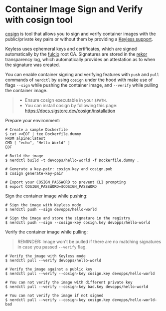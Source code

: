 # Container Image Sign and Verify with cosign tool

[cosign](https://github.com/sigstore/cosign) is tool that allows you to sign and verify container images with the
public/private key pairs or without them by providing
a [Keyless support](https://github.com/sigstore/cosign/blob/main/KEYLESS.md).

Keyless uses ephemeral keys and certificates, which are signed automatically by
the [fulcio](https://github.com/sigstore/fulcio) root CA. Signatures are stored in
the [rekor](https://github.com/sigstore/rekor) transparency log, which automatically provides an attestation as to when
the signature was created.

You can enable container signing and verifying features with `push` and `pull` commands of `nerdctl` by using `cosign`
under the hood with make use of flags `--sign` while pushing the container image, and `--verify` while pulling the
container image.

> * Ensure cosign executable in your `$PATH`.
> * You can install cosign by following this page: https://docs.sigstore.dev/cosign/installation

Prepare your environment:

```shell
# Create a sample Dockerfile
$ cat <<EOF | tee Dockerfile.dummy
FROM alpine:latest
CMD [ "echo", "Hello World" ]
EOF

# Build the image
$ nerdctl build -t devopps/hello-world -f Dockerfile.dummy .

# Generate a key-pair: cosign.key and cosign.pub
$ cosign generate-key-pair

# Export your COSIGN_PASSWORD to prevent CLI prompting
$ export COSIGN_PASSWORD=$COSIGN_PASSWORD
```

Sign the container image while pushing:

```
# Sign the image with Keyless mode
$ nerdctl push --sign devopps/hello-world

# Sign the image and store the signature in the registry
$ nerdctl push --sign --cosign-key cosign.key devopps/hello-world
```

Verify the container image while pulling:

> REMINDER: Image won't be pulled if there are no matching signatures in case you passed `--verify` flag.

```shell
# Verify the image with Keyless mode
$ nerdctl pull --verify devopps/hello-world

# Verify the image against a public key
$ nerdctl pull --verify --cosign-key cosign.key devopps/hello-world

# You can not verify the image with different private key
$ nerdctl pull --verify --cosign-key bad.key devopps/hello-world

# You can not verify the image if not signed
$ nerdctl pull --verify --cosign-key cosign.key devopps/hello-world-bad
```